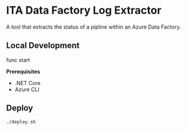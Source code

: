 # ITA Data Factory Log Extractor
A tool that extracts the status of a pipline within an Azure Data Factory.

## Local Development
func start

**Prerequisites** 
 - .NET Core
 - Azure CLI

## Deploy
```./deploy.sh```